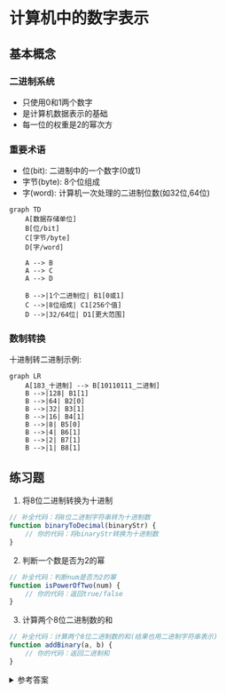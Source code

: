 # 计算机中的数字表示

## 基本概念

### 二进制系统
- 只使用0和1两个数字
- 是计算机数据表示的基础
- 每一位的权重是2的幂次方

### 重要术语
- 位(bit): 二进制中的一个数字(0或1)
- 字节(byte): 8个位组成
- 字(word): 计算机一次处理的二进制位数(如32位,64位)

```mermaid
graph TD
    A[数据存储单位]
    B[位/bit]
    C[字节/byte]
    D[字/word]
    
    A --> B
    A --> C
    A --> D
    
    B -->|1个二进制位| B1[0或1]
    C -->|8位组成| C1[256个值]
    D -->|32/64位| D1[更大范围]
```

### 数制转换
十进制转二进制示例:
```mermaid
graph LR
    A[183_十进制] --> B[10110111_二进制]
    B -->|128| B1[1]
    B -->|64| B2[0]
    B -->|32| B3[1]
    B -->|16| B4[1]
    B -->|8| B5[0]
    B -->|4| B6[1]
    B -->|2| B7[1]
    B -->|1| B8[1]
```

## 练习题

1. 将8位二进制转换为十进制
```javascript
// 补全代码：将8位二进制字符串转为十进制数
function binaryToDecimal(binaryStr) {
    // 你的代码：将binaryStr转换为十进制数
}
```

2. 判断一个数是否为2的幂
```javascript
// 补全代码：判断num是否为2的幂
function isPowerOfTwo(num) {
    // 你的代码：返回true/false
}
```

3. 计算两个8位二进制数的和
```javascript
// 补全代码：计算两个8位二进制数的和(结果也用二进制字符串表示)
function addBinary(a, b) {
    // 你的代码：返回二进制和
}
```

<details>
<summary>参考答案</summary>

1. 二进制转十进制
```javascript
function binaryToDecimal(binaryStr) {
    return parseInt(binaryStr, 2);
}
```

### 2. 判断2的幂
```javascript
function isPowerOfTwo(num) {
    return num > 0 && (num & (num - 1)) === 0;
}
```

这个解法使用了位运算的巧妙技巧:
1. 首先要求`num > 0`,因为0和负数都不是2的幂
2. `num & (num - 1)`这个操作可以判断一个数是否为2的幂,原理如下:

```mermaid
graph TD
    A[2的幂的二进制特点]
    B[只有一个1,其余都是0]
    C[减1后,该1变0,后面都变1]
    D[按位与后必为0]
    
    A --> B
    B --> |例如8: 1000| C
    C --> |8-1=7: 0111| D
    
    E[1000 & 0111 = 0000]
```

### 3. 二进制加法
```javascript
function addBinary(a, b) {
    return (parseInt(a, 2) + parseInt(b, 2)).toString(2).padStart(8, '0');
}
```

这个解法的步骤是:
1. `parseInt(a, 2)` - 将二进制字符串转为十进制数
2. 执行十进制加法
3. `.toString(2)` - 将结果转回二进制字符串
4. `.padStart(8, '0')` - 补齐8位,左边填充0

```mermaid
graph LR
    A[二进制输入] --> B[转十进制]
    B --> C[执行加法]
    C --> D[转二进制]
    D --> E[补齐8位]
    
    F["11 + 01"] --> |parseInt| G["3 + 1"]
    G --> H["4"]
    H --> |toString| I["100"]
    I --> |padStart| J["00000100"]
```

</details>